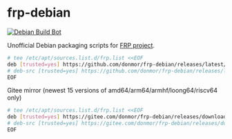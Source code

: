 # frp-debian

[![Debian Build Bot](https://github.com/donmor/frp-debian/actions/workflows/dpkg-buildpackage.yml/badge.svg?event=release)](https://github.com/donmor/frp-debian/actions/workflows/dpkg-buildpackage.yml)

Unofficial Debian packaging scripts for [FRP project](https://github.com/fatedier/frp).

``` bash
# tee /etc/apt/sources.list.d/frp.list <<EOF
deb [trusted=yes] https://github.com/donmor/frp-debian/releases/latest/download /
# deb-src [trusted=yes] https://github.com/donmor/frp-debian/releases/latest/download /
EOF
```
Gitee mirror (newest 15 versions of amd64/arm64/armhf/loong64/riscv64 only)
``` bash
# tee /etc/apt/sources.list.d/frp.list <<EOF
deb [trusted=yes] https://gitee.com/donmor/frp-debian/releases/download/latest /
# deb-src [trusted=yes] https://gitee.com/donmor/frp-debian/releases/download/latest /
EOF
```
